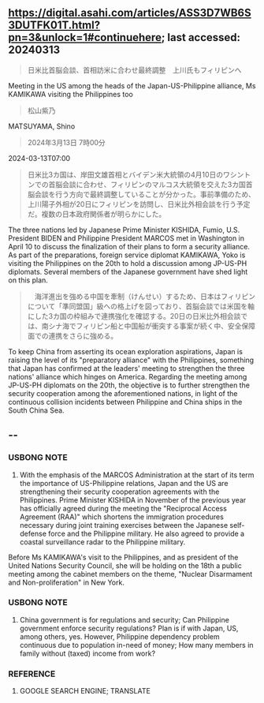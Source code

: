 ## https://digital.asahi.com/articles/ASS3D7WB6S3DUTFK01T.html?pn=3&unlock=1#continuehere; last accessed: 20240313

> 日米比首脳会談、首相訪米に合わせ最終調整　上川氏もフィリピンへ

Meeting in the US among the heads of the Japan-US-Philippine alliance, Ms KAMIKAWA visiting the Philippines too

> 松山紫乃

MATSUYAMA, Shino

> 2024年3月13日 7時00分

2024-03-13T07:00

> 日米比3カ国は、岸田文雄首相とバイデン米大統領の4月10日のワシントンでの首脳会談に合わせ、フィリピンのマルコス大統領を交えた3カ国首脳会談を行う方向で最終調整していることが分かった。事前準備のため、上川陽子外相が20日にフィリピンを訪問し、日米比外相会談を行う予定だ。複数の日本政府関係者が明らかにした。

The three nations led by Japanese Prime Minister KISHIDA, Fumio, U.S. President BIDEN and Philippine President MARCOS met in Washington in April 10 to discuss the finalization of their plans to form a security alliance. As part of the preparations, foreign service diplomat KAMIKAWA, Yoko is visiting the Philippines on the 20th to hold a discussion among JP-US-PH diplomats. Several members of the Japanese government have shed light on this plan.

>　海洋進出を強める中国を牽制（けんせい）するため、日本はフィリピンについて「準同盟国」級への格上げを図っており、首脳会談では米国を軸にした3カ国の枠組みで連携強化を確認する。20日の日米比外相会談では、南シナ海でフィリピン船と中国船が衝突する事案が続く中、安全保障面での連携をさらに強める。

To keep China from asserting its ocean exploration aspirations, Japan is raising the level of its "preparatory alliance" with the Philippines, something that Japan has confirmed at the leaders' meeting to strengthen the three nations' alliance which hinges on America. Regarding the meeting among JP-US-PH diplomats on the 20th, the objective is to further strengthen the security cooperation among the aforementioned nations, in light of the continuous collision incidents between Philippine and China ships in the South China Sea.

## --

### USBONG NOTE

1) With the emphasis of the MARCOS Administration at the start of its term the importance of US-Philippine relations, Japan and the US are strengthening their security cooperation agreements with the Philippines. Prime Minister KISHIDA in November of the previous year has officially agreed during the meeting the "Reciprocal Access Agreement (RAA)" which shortens the immigration procedures necessary during joint training exercises between the Japanese self-defense force and the Philippine military. He also agreed to provide a coastal surveillance radar to the Philippine military.


Before Ms KAMIKAWA's visit to the Philippines, and as president of the United Nations Security Council, she will be holding on the 18th a public meeting among the cabinet members on the theme, "Nuclear Disarmament and Non-proliferation" in New York. 

### USBONG NOTE

1) China government is for regulations and security; Can Philippine government enforce security regulations? Plan is if with Japan, US, among others, yes. However, Philippine dependency problem continuous due to population in-need of money; How many members in family without (taxed) income from work?


### REFERENCE

1) GOOGLE SEARCH ENGINE; TRANSLATE
